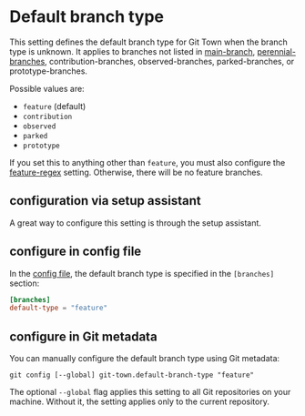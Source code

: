 # Default branch type

This setting defines the default branch type for Git Town when the branch type
is unknown. It applies to branches not listed in [main-branch](main-branch.md),
[perennial-branches](perennial-branches.md), contribution-branches,
observed-branches, parked-branches, or prototype-branches.

Possible values are:

- `feature` (default)
- `contribution`
- `observed`
- `parked`
- `prototype`

If you set this to anything other than `feature`, you must also configure the
[feature-regex](feature-regex.md) setting. Otherwise, there will be no feature
branches.

## configuration via setup assistant

A great way to configure this setting is through the setup assistant.

## configure in config file

In the [config file](../configuration-file.md), the default branch type is
specified in the `[branches]` section:

```toml
[branches]
default-type = "feature"
```

## configure in Git metadata

You can manually configure the default branch type using Git metadata:

```wrap
git config [--global] git-town.default-branch-type "feature"
```

The optional `--global` flag applies this setting to all Git repositories on
your machine. Without it, the setting applies only to the current repository.
